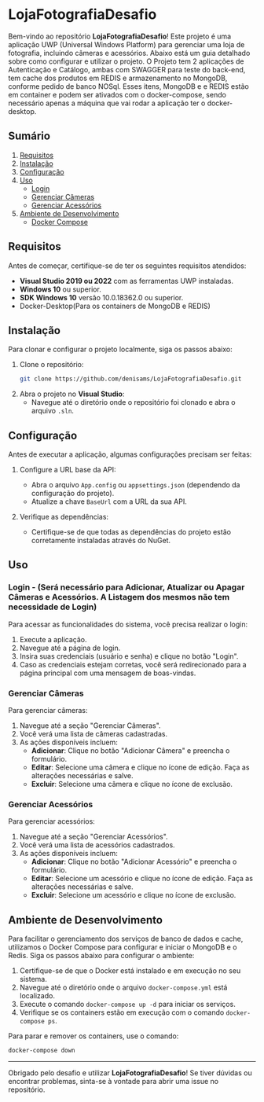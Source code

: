 # LojaFotografiaDesafio

Bem-vindo ao repositório **LojaFotografiaDesafio**! Este projeto é uma aplicação UWP (Universal Windows Platform) para gerenciar uma loja de fotografia, incluindo câmeras e acessórios. Abaixo está um guia detalhado sobre como configurar e utilizar o projeto. O Projeto tem 2 aplicações de Autenticação e Catálogo, ambas com SWAGGER para teste do back-end, tem cache dos produtos em REDIS e armazenamento no MongoDB, conforme pedido de banco NOSql. Esses itens, MongoDB e e REDIS estão em container e podem ser ativados com o docker-compose, sendo necessário apenas a máquina que vai rodar a aplicação ter o docker-desktop.

## Sumário

1. [Requisitos](#requisitos)
2. [Instalação](#instalação)
3. [Configuração](#configuração)
4. [Uso](#uso)
   - [Login](#login)
   - [Gerenciar Câmeras](#gerenciar-câmeras)
   - [Gerenciar Acessórios](#gerenciar-acessórios)
5. [Ambiente de Desenvolvimento](#ambiente-de-desenvolvimento)
   - [Docker Compose](#docker-compose)


## Requisitos

Antes de começar, certifique-se de ter os seguintes requisitos atendidos:

- **Visual Studio 2019 ou 2022** com as ferramentas UWP instaladas.
- **Windows 10** ou superior.
- **SDK Windows 10** versão 10.0.18362.0 ou superior.
- Docker-Desktop(Para os containers de MongoDB e REDIS)

## Instalação

Para clonar e configurar o projeto localmente, siga os passos abaixo:

1. Clone o repositório:
   ```sh
   git clone https://github.com/denisams/LojaFotografiaDesafio.git
   ```
2. Abra o projeto no **Visual Studio**:
   - Navegue até o diretório onde o repositório foi clonado e abra o arquivo `.sln`.

## Configuração

Antes de executar a aplicação, algumas configurações precisam ser feitas:

1. Configure a URL base da API:
   - Abra o arquivo `App.config` ou `appsettings.json` (dependendo da configuração do projeto).
   - Atualize a chave `BaseUrl` com a URL da sua API.

2. Verifique as dependências:
   - Certifique-se de que todas as dependências do projeto estão corretamente instaladas através do NuGet.

## Uso

### Login - (Será necessário para Adicionar, Atualizar ou Apagar Câmeras e Acessórios.  A Listagem dos mesmos não tem necessidade de Login)

Para acessar as funcionalidades do sistema, você precisa realizar o login:

1. Execute a aplicação.
2. Navegue até a página de login.
3. Insira suas credenciais (usuário e senha) e clique no botão "Login".
4. Caso as credenciais estejam corretas, você será redirecionado para a página principal com uma mensagem de boas-vindas.

### Gerenciar Câmeras

Para gerenciar câmeras:

1. Navegue até a seção "Gerenciar Câmeras".
2. Você verá uma lista de câmeras cadastradas.
3. As ações disponíveis incluem:
   - **Adicionar**: Clique no botão "Adicionar Câmera" e preencha o formulário.
   - **Editar**: Selecione uma câmera e clique no ícone de edição. Faça as alterações necessárias e salve.
   - **Excluir**: Selecione uma câmera e clique no ícone de exclusão.

### Gerenciar Acessórios

Para gerenciar acessórios:

1. Navegue até a seção "Gerenciar Acessórios".
2. Você verá uma lista de acessórios cadastrados.
3. As ações disponíveis incluem:
   - **Adicionar**: Clique no botão "Adicionar Acessório" e preencha o formulário.
   - **Editar**: Selecione um acessório e clique no ícone de edição. Faça as alterações necessárias e salve.
   - **Excluir**: Selecione um acessório e clique no ícone de exclusão.

## Ambiente de Desenvolvimento

Para facilitar o gerenciamento dos serviços de banco de dados e cache, utilizamos o Docker Compose para configurar e iniciar o MongoDB e o Redis. Siga os passos abaixo para configurar o ambiente:

1. Certifique-se de que o Docker está instalado e em execução no seu sistema.
2. Navegue até o diretório onde o arquivo `docker-compose.yml` está localizado.
3. Execute o comando `docker-compose up -d` para iniciar os serviços.
4. Verifique se os containers estão em execução com o comando `docker-compose ps`.

Para parar e remover os containers, use o comando:
```sh
docker-compose down
```

---

Obrigado pelo desafio e utilizar **LojaFotografiaDesafio**! Se tiver dúvidas ou encontrar problemas, sinta-se à vontade para abrir uma issue no repositório.
